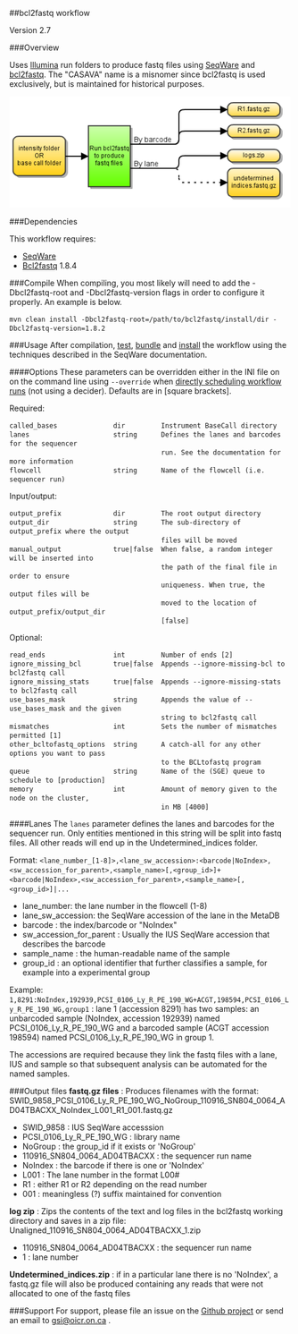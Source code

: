##bcl2fastq workflow

Version 2.7

###Overview

Uses [Illumina](http://www.illumina.com/) run folders to produce fastq files using [SeqWare](http://seqware.github.io/) and [bcl2fastq](http://support.illumina.com/downloads/bcl2fastq_conversion_software_184.html). The "CASAVA" name is a misnomer since bcl2fastq is used exclusively, but is maintained for historical purposes.

![bcl2fastq flowchart](docs/CASAVA_spec.png)

###Dependencies

This workflow requires:

* [SeqWare](http://seqware.github.io/)
* [Bcl2fastq](http://support.illumina.com/downloads/bcl2fastq_conversion_software_184.html) 1.8.4

###Compile
When compiling, you most likely will need to add the -Dbcl2fastq-root and -Dbcl2fastq-version flags in order to configure it properly. An example is below.
```
mvn clean install -Dbcl2fastq-root=/path/to/bcl2fastq/install/dir -Dbcl2fastq-version=1.8.2
```

###Usage
After compilation, [test](http://seqware.github.io/docs/3-getting-started/developer-tutorial/#testing-the-workflow), [bundle](http://seqware.github.io/docs/3-getting-started/developer-tutorial/#packaging-the-workflow-into-a-workflow-bundle) and [install](http://seqware.github.io/docs/3-getting-started/admin-tutorial/#how-to-install-a-workflow) the workflow using the techniques described in the SeqWare documentation.

####Options
These parameters can be overridden either in the INI file on on the command line using `--override` when [directly scheduling workflow runs](http://seqware.github.io/docs/3-getting-started/user-tutorial/#listing-available-workflows-and-their-parameters) (not using a decider). Defaults are in [square brackets].

Required:

    called_bases              dir         Instrument BaseCall directory
    lanes                     string      Defines the lanes and barcodes for the sequencer
                                          run. See the documentation for more information
    flowcell                  string      Name of the flowcell (i.e. sequencer run)

Input/output:

    output_prefix             dir         The root output directory
    output_dir                string      The sub-directory of output_prefix where the output
                                          files will be moved
    manual_output             true|false  When false, a random integer will be inserted into
                                          the path of the final file in order to ensure 
                                          uniqueness. When true, the output files will be
                                          moved to the location of output_prefix/output_dir
                                          [false]

Optional:

    read_ends                 int         Number of ends [2]
    ignore_missing_bcl        true|false  Appends --ignore-missing-bcl to bcl2fastq call
    ignore_missing_stats      true|false  Appends --ignore-missing-stats to bcl2fastq call
    use_bases_mask            string      Appends the value of --use_bases_mask and the given 
                                          string to bcl2fastq call
    mismatches                int         Sets the number of mismatches permitted [1]
    other_bcltofastq_options  string      A catch-all for any other options you want to pass 
                                          to the BCLtofastq program
    queue                     string      Name of the (SGE) queue to schedule to [production]
    memory                    int         Amount of memory given to the node on the cluster,
                                          in MB [4000]

####Lanes
The `lanes` parameter defines the lanes and barcodes for the sequencer run. Only entities mentioned in this string will be split into fastq files. All other reads will end up in the Undetermined_indices folder.

Format: `<lane_number_[1-8]>,<lane_sw_accession>:<barcode|NoIndex>,<sw_accession_for_parent>,<sample_name>[,<group_id>]+<barcode|NoIndex>,<sw_accession_for_parent>,<sample_name>[,<group_id>]|...`

* lane_number: the lane number in the flowcell (1-8)
* lane_sw_accession: the SeqWare accession of the lane in the MetaDB
* barcode : the index/barcode or "NoIndex"
* sw_accession_for_parent : Usually the IUS SeqWare accession that describes the barcode
* sample_name : the human-readable name of the sample
* group_id : an optional identifier that further classifies a sample, for example into a experimental group

Example: `1,8291:NoIndex,192939,PCSI_0106_Ly_R_PE_190_WG+ACGT,198594,PCSI_0106_Ly_R_PE_190_WG,group1` : lane 1 (accession 8291) has two samples: an unbarcoded sample (NoIndex, accession 192939) named PCSI_0106_Ly_R_PE_190_WG and a barcoded sample (ACGT accession 198594) named PCSI_0106_Ly_R_PE_190_WG in group 1.

The accessions are required because they link the fastq files with a lane, IUS and sample so that subsequent analysis can be automated for the named samples.

###Output files
**fastq.gz files** : Produces filenames with the format: SWID_9858_PCSI_0106_Ly_R_PE_190_WG_NoGroup_110916_SN804_0064_AD04TBACXX_NoIndex_L001_R1_001.fastq.gz
* SWID_9858 : IUS SeqWare accesssion
* PCSI_0106_Ly_R_PE_190_WG : library name
* NoGroup : the group_id if it exists or 'NoGroup'
* 110916_SN804_0064_AD04TBACXX : the sequencer run name
* NoIndex : the barcode if there is one or 'NoIndex'
* L001 : The lane number in the format L00#
* R1 : either R1 or R2 depending on the read number
* 001 : meaningless (?) suffix maintained for convention

**log zip** : Zips the contents of the text and log files in the bcl2fastq working directory and saves in a zip file: Unaligned_110916_SN804_0064_AD04TBACXX_1.zip
* 110916_SN804_0064_AD04TBACXX : the sequencer run name
* 1 : lane number

**Undetermined_indices.zip** :  if in a particular lane there is no 'NoIndex', a fastq.gz file will also be produced containing any reads that were not allocated to one of the fastq files

###Support
For support, please file an issue on the [Github project](https://github.com/oicr-gsi) or send an email to gsi@oicr.on.ca .

